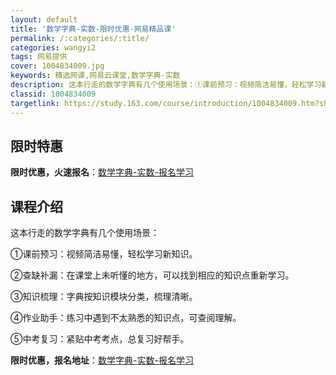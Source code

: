 ```yaml
---
layout: default
title: '数学字典-实数-限时优惠-网易精品课'
permalink: /:categories/:title/
categories: wangyi2
tags: 网易提供
cover: 1004834009.jpg
keywords: 精选网课,网易云课堂,数学字典-实数
description: 这本行走的数学字典有几个使用场景：①课前预习：视频简洁易懂，轻松学习新知识。②查缺补漏：在课堂上未听懂的地方，可以找到相
classid: 1004834009
targetlink: https://study.163.com/course/introduction/1004834009.htm?share=1&shareId=1025206652&utm_campaign=share&utm_medium=iphoneShare&utm_source=&utm_u=1025206652
---
```


## 限时特惠

**限时优惠，火速报名**：[数学字典-实数-报名学习](https://study.163.com/course/introduction/1004834009.htm?share=1&shareId=1025206652&utm_campaign=share&utm_medium=iphoneShare&utm_source=&utm_u=1025206652)

## 课程介绍

这本行走的数学字典有几个使用场景：

①课前预习：视频简洁易懂，轻松学习新知识。

②查缺补漏：在课堂上未听懂的地方，可以找到相应的知识点重新学习。

③知识梳理：字典按知识模块分类，梳理清晰。

④作业助手：练习中遇到不太熟悉的知识点，可查阅理解。

⑤中考复习：紧贴中考考点，总复习好帮手。

**限时优惠，报名地址**：[数学字典-实数-报名学习](https://study.163.com/course/introduction/1004834009.htm?share=1&shareId=1025206652&utm_campaign=share&utm_medium=iphoneShare&utm_source=&utm_u=1025206652)

